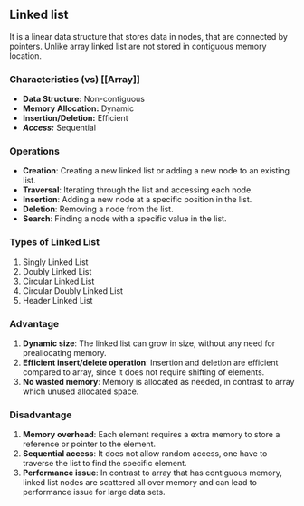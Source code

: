 ## Linked list
It is a linear data structure that stores data in nodes, that are connected by pointers. Unlike array linked list are not stored in contiguous memory location.

### Characteristics  (vs)  [[Array]]
- **Data Structure:** Non-contiguous
- **Memory Allocation:** Dynamic
- **Insertion/Deletion:** Efficient
- ***Access:*** Sequential

### Operations
- **Creation**: Creating a new linked list or adding a new node to an existing list.
- **Traversal**: Iterating through the list and accessing each node.
- **Insertion**: Adding a new node at a specific position in the list.
- **Deletion**: Removing a node from the list.
- **Search**: Finding a node with a specific value in the list.

### Types of Linked List
1. Singly Linked List
2. Doubly Linked List
3. Circular Linked List
4. Circular Doubly Linked List
5. Header Linked List

### Advantage
1. **Dynamic size**: The linked list can grow in size, without any need for preallocating memory.
2. **Efficient insert/delete operation**: Insertion and deletion are efficient compared to array, since it does not require shifting of elements.
3. **No wasted memory**: Memory is allocated as needed, in contrast to array which unused allocated space.
### Disadvantage
1. **Memory overhead**: Each element requires a extra memory to store a reference or pointer to the element.
2. **Sequential access**: It does not allow random access, one have to traverse the list to find the specific element.
3. **Performance issue**: In contrast to array that has contiguous memory, linked list nodes are scattered all over memory and can lead to performance issue for large data sets.